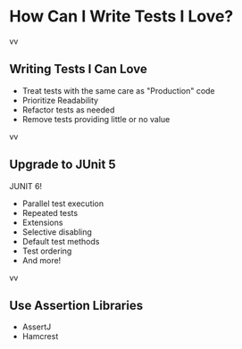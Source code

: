 # How Can I Write Tests I Love?
vv

## Writing Tests I Can Love
* Treat tests with the same care as "Production" code
* Prioritize Readability
* Refactor tests as needed
* Remove tests providing little or no value

vv

## Upgrade to JUnit 5

JUNIT 6!


* Parallel test execution
* Repeated tests
* Extensions
* Selective disabling
* Default test methods
* Test ordering
* And more!

vv

## Use Assertion Libraries

* AssertJ
* Hamcrest
